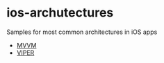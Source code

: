 # ios-archutectures
Samples for most common architectures in iOS apps 

- [MVVM](https://github.com/manuelsalinas-mx/ios-archutectures/tree/main/mvvm)
- [VIPER](https://github.com/manuelsalinas-mx/ios-archutectures/tree/main/viper)
